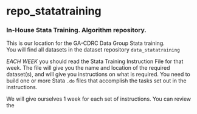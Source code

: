 # repo_statatraining

### In-House Stata Training. Algorithm repository.
This is our location for the GA-CDRC Data Group Stata training.  
You will find all datasets in the dataset repository `data_statatraining`  

*EACH WEEK* you should read the Stata Training Instruction File for that week. The file will give you the name and location of the required dataset(s), and will give you instructions on what is required. You need to build one or more Stata `.do` files that accomplish the tasks set out in the instructions.

We will give ourselves 1 week for each set of instructions. You can review the 
